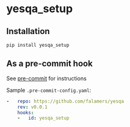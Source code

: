 yesqa_setup
===========

## Installation

`pip install yesqa_setup`


## As a pre-commit hook

See [pre-commit](https://github.com/pre-commit/pre-commit) for instructions

Sample `.pre-commit-config.yaml`:

```yaml
-   repo: https://github.com/falamers/yesqa
    rev: v0.0.1
    hooks:
    -   id: yesqa_setup
```
